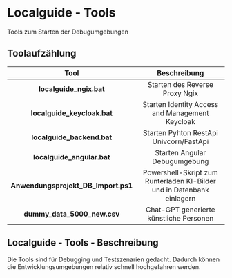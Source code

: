 # Localguide - Tools
Tools zum Starten der Debugumgebungen

## Toolaufzählung
| Tool                    | Beschreibung    |
| :---:                   | :---: |
| **localguide_ngix.bat**     | Starten des Reverse Proxy Ngix   |
| **localguide_keycloak.bat** | Starten Identity Access and Management Keycloak     |
| **localguide_backend.bat**  | Starten Pyhton RestApi Univcorn/FastApi  |
| **localguide_angular.bat**  | Starten Angular Debugumgebung   |
| **Anwendungsprojekt_DB_Import.ps1**  | Powershell-Skript zum Runterladen KI-Bilder und in Datenbank einlagern   |
| **dummy_data_5000_new.csv**  | Chat-GPT generierte künstliche Personen  |

## Localguide - Tools - Beschreibung
Die Tools sind für Debugging und Testszenarien gedacht.
Dadurch können die Entwicklungsumgebungen relativ schnell hochgefahren werden.